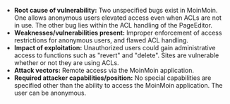 - **Root cause of vulnerability:** Two unspecified bugs exist in MoinMoin. One allows anonymous users elevated access even when ACLs are not in use. The other bug lies within the ACL handling of the PageEditor.
- **Weaknesses/vulnerabilities present:** Improper enforcement of access restrictions for anonymous users, and flawed ACL handling.
- **Impact of exploitation:** Unauthorized users could gain administrative access to functions such as "revert" and "delete". Sites are vulnerable whether or not they are using ACLs.
- **Attack vectors:** Remote access via the MoinMoin application.
- **Required attacker capabilities/position:** No special capabilities are specified other than the ability to access the MoinMoin application. The user can be anonymous.